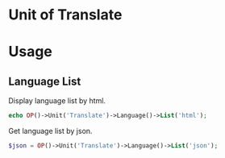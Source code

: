 Unit of Translate
===

# Usage

## Language List

Display language list by html.

```php
echo OP()->Unit('Translate')->Language()->List('html');
```

Get language list by json.

```php
$json = OP()->Unit('Translate')->Language()->List('json');
```
